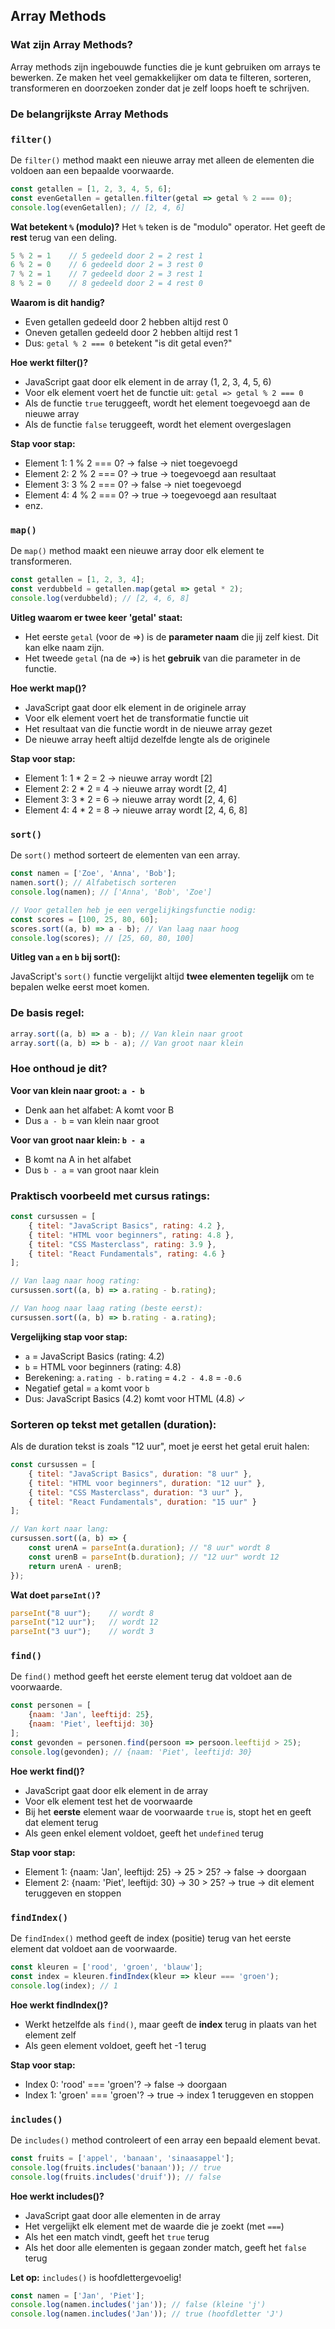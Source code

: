 ## Array Methods

### Wat zijn Array Methods?

Array methods zijn ingebouwde functies die je kunt gebruiken om arrays te bewerken. Ze maken het veel gemakkelijker om data te filteren, sorteren, transformeren en doorzoeken zonder dat je zelf loops hoeft te schrijven.

### De belangrijkste Array Methods

### `filter()`

De `filter()` method maakt een nieuwe array met alleen de elementen die voldoen aan een bepaalde voorwaarde.

```jsx
const getallen = [1, 2, 3, 4, 5, 6];
const evenGetallen = getallen.filter(getal => getal % 2 === 0);
console.log(evenGetallen); // [2, 4, 6]
```

**Wat betekent `%` (modulo)?**
Het `%` teken is de "modulo" operator. Het geeft de **rest** terug van een deling.

```jsx
5 % 2 = 1    // 5 gedeeld door 2 = 2 rest 1
6 % 2 = 0    // 6 gedeeld door 2 = 3 rest 0
7 % 2 = 1    // 7 gedeeld door 2 = 3 rest 1
8 % 2 = 0    // 8 gedeeld door 2 = 4 rest 0
```

**Waarom is dit handig?**

- Even getallen gedeeld door 2 hebben altijd rest 0
- Oneven getallen gedeeld door 2 hebben altijd rest 1
- Dus: `getal % 2 === 0` betekent "is dit getal even?"

**Hoe werkt filter()?**

- JavaScript gaat door elk element in de array (1, 2, 3, 4, 5, 6)
- Voor elk element voert het de functie uit: `getal => getal % 2 === 0`
- Als de functie `true` teruggeeft, wordt het element toegevoegd aan de nieuwe array
- Als de functie `false` teruggeeft, wordt het element overgeslagen

**Stap voor stap:**

- Element 1: 1 % 2 === 0? → false → niet toegevoegd
- Element 2: 2 % 2 === 0? → true → toegevoegd aan resultaat
- Element 3: 3 % 2 === 0? → false → niet toegevoegd
- Element 4: 4 % 2 === 0? → true → toegevoegd aan resultaat
- enz.

### `map()`

De `map()` method maakt een nieuwe array door elk element te transformeren.

```jsx
const getallen = [1, 2, 3, 4];
const verdubbeld = getallen.map(getal => getal * 2);
console.log(verdubbeld); // [2, 4, 6, 8]
```

**Uitleg waarom er twee keer 'getal' staat:**

- Het eerste `getal` (voor de =>) is de **parameter naam** die jij zelf kiest. Dit kan elke naam zijn.
- Het tweede `getal` (na de =>) is het **gebruik** van die parameter in de functie.

**Hoe werkt map()?**

- JavaScript gaat door elk element in de originele array
- Voor elk element voert het de transformatie functie uit
- Het resultaat van die functie wordt in de nieuwe array gezet
- De nieuwe array heeft altijd dezelfde lengte als de originele

**Stap voor stap:**

- Element 1: 1 * 2 = 2 → nieuwe array wordt [2]
- Element 2: 2 * 2 = 4 → nieuwe array wordt [2, 4]
- Element 3: 3 * 2 = 6 → nieuwe array wordt [2, 4, 6]
- Element 4: 4 * 2 = 8 → nieuwe array wordt [2, 4, 6, 8]

### `sort()`

De `sort()` method sorteert de elementen van een array.

```jsx
const namen = ['Zoe', 'Anna', 'Bob'];
namen.sort(); // Alfabetisch sorteren
console.log(namen); // ['Anna', 'Bob', 'Zoe']

// Voor getallen heb je een vergelijkingsfunctie nodig:
const scores = [100, 25, 80, 60];
scores.sort((a, b) => a - b); // Van laag naar hoog
console.log(scores); // [25, 60, 80, 100]
```

**Uitleg van `a` en `b` bij sort():**

JavaScript's `sort()` functie vergelijkt altijd **twee elementen tegelijk** om te bepalen welke eerst moet komen.

### De basis regel:

```jsx
array.sort((a, b) => a - b); // Van klein naar groot
array.sort((a, b) => b - a); // Van groot naar klein
```

### Hoe onthoud je dit?

**Voor van klein naar groot: `a - b`**

- Denk aan het alfabet: A komt voor B
- Dus `a - b` = van klein naar groot

**Voor van groot naar klein: `b - a`**

- B komt na A in het alfabet
- Dus `b - a` = van groot naar klein

### Praktisch voorbeeld met cursus ratings:

```jsx
const cursussen = [
    { titel: "JavaScript Basics", rating: 4.2 },
    { titel: "HTML voor beginners", rating: 4.8 },
    { titel: "CSS Masterclass", rating: 3.9 },
    { titel: "React Fundamentals", rating: 4.6 }
];

// Van laag naar hoog rating:
cursussen.sort((a, b) => a.rating - b.rating);

// Van hoog naar laag rating (beste eerst):
cursussen.sort((a, b) => b.rating - a.rating);
```

**Vergelijking stap voor stap:**

- `a` = JavaScript Basics (rating: 4.2)
- `b` = HTML voor beginners (rating: 4.8)
- Berekening: `a.rating - b.rating` = `4.2 - 4.8` = `-0.6`
- Negatief getal = `a` komt voor `b`
- Dus: JavaScript Basics (4.2) komt voor HTML (4.8) ✓

### Sorteren op tekst met getallen (duration):

Als de duration tekst is zoals "12 uur", moet je eerst het getal eruit halen:

```jsx
const cursussen = [
    { titel: "JavaScript Basics", duration: "8 uur" },
    { titel: "HTML voor beginners", duration: "12 uur" },
    { titel: "CSS Masterclass", duration: "3 uur" },
    { titel: "React Fundamentals", duration: "15 uur" }
];

// Van kort naar lang:
cursussen.sort((a, b) => {
    const urenA = parseInt(a.duration); // "8 uur" wordt 8
    const urenB = parseInt(b.duration); // "12 uur" wordt 12
    return urenA - urenB;
});
```

**Wat doet `parseInt()`?**

```jsx
parseInt("8 uur");    // wordt 8
parseInt("12 uur");   // wordt 12
parseInt("3 uur");    // wordt 3
```

### `find()`

De `find()` method geeft het eerste element terug dat voldoet aan de voorwaarde.

```jsx
const personen = [
    {naam: 'Jan', leeftijd: 25},
    {naam: 'Piet', leeftijd: 30}
];
const gevonden = personen.find(persoon => persoon.leeftijd > 25);
console.log(gevonden); // {naam: 'Piet', leeftijd: 30}
```

**Hoe werkt find()?**

- JavaScript gaat door elk element in de array
- Voor elk element test het de voorwaarde
- Bij het **eerste** element waar de voorwaarde `true` is, stopt het en geeft dat element terug
- Als geen enkel element voldoet, geeft het `undefined` terug

**Stap voor stap:**

- Element 1: {naam: 'Jan', leeftijd: 25} → 25 > 25? → false → doorgaan
- Element 2: {naam: 'Piet', leeftijd: 30} → 30 > 25? → true → dit element teruggeven en stoppen

### `findIndex()`

De `findIndex()` method geeft de index (positie) terug van het eerste element dat voldoet aan de voorwaarde.

```jsx
const kleuren = ['rood', 'groen', 'blauw'];
const index = kleuren.findIndex(kleur => kleur === 'groen');
console.log(index); // 1
```

**Hoe werkt findIndex()?**

- Werkt hetzelfde als `find()`, maar geeft de **index** terug in plaats van het element zelf
- Als geen element voldoet, geeft het -1 terug

**Stap voor stap:**

- Index 0: 'rood' === 'groen'? → false → doorgaan
- Index 1: 'groen' === 'groen'? → true → index 1 teruggeven en stoppen

### `includes()`

De `includes()` method controleert of een array een bepaald element bevat.

```jsx
const fruits = ['appel', 'banaan', 'sinaasappel'];
console.log(fruits.includes('banaan')); // true
console.log(fruits.includes('druif')); // false
```

**Hoe werkt includes()?**

- JavaScript gaat door alle elementen in de array
- Het vergelijkt elk element met de waarde die je zoekt (met `===`)
- Als het een match vindt, geeft het `true` terug
- Als het door alle elementen is gegaan zonder match, geeft het `false` terug

**Let op:** `includes()` is hoofdlettergevoelig!

```jsx
const namen = ['Jan', 'Piet'];
console.log(namen.includes('jan')); // false (kleine 'j')
console.log(namen.includes('Jan')); // true (hoofdletter 'J')
```